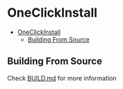 # OneClickInstall

- [OneClickInstall](#oneclickinstall)
  - [Building From Source](#building-from-source)

## Building From Source
Check [BUILD.md](BUILD.md) for more information